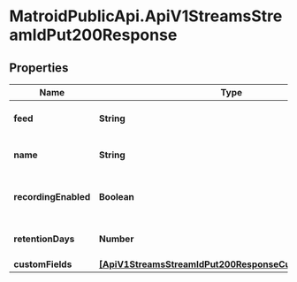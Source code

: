 # MatroidPublicApi.ApiV1StreamsStreamIdPut200Response

## Properties

Name | Type | Description | Notes
------------ | ------------- | ------------- | -------------
**feed** | **String** | ID of the updated feed | [optional] 
**name** | **String** | Updated name of the stream | [optional] 
**recordingEnabled** | **Boolean** | Updated recording enabled status | [optional] 
**retentionDays** | **Number** | Updated retention days | [optional] 
**customFields** | [**[ApiV1StreamsStreamIdPut200ResponseCustomFieldsInner]**](ApiV1StreamsStreamIdPut200ResponseCustomFieldsInner.md) |  | [optional] 


